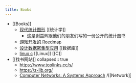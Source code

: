 ```yaml
---
title: Books
---
```


- [[Books]]
	- [现代统计图形](https://bookdown.org/xiangyun/msg/) [[统计学]]
		- 这是谢益辉跟他们的朋友们写的一份公开的统计图书
	- [游戏开发的 Roedmap](https://miloyip.github.io/game-programmer/game-programmer-zh-cn.pdf)
	- [设计数据密集型应用](http://ddia.vonng.com/#/) [[数据库]]
	- [linux c](https://akaedu.github.io/book/index.html) [[Linux]] [[C]]
- [[找书网站]]
  collapsed:: true
	- https://www.toplinks.cc/s/
	- https://z-lib.org/
	- [Computer Networks: A Systems Approach](https://book.systemsapproach.org/index.html#) /[[Network]]